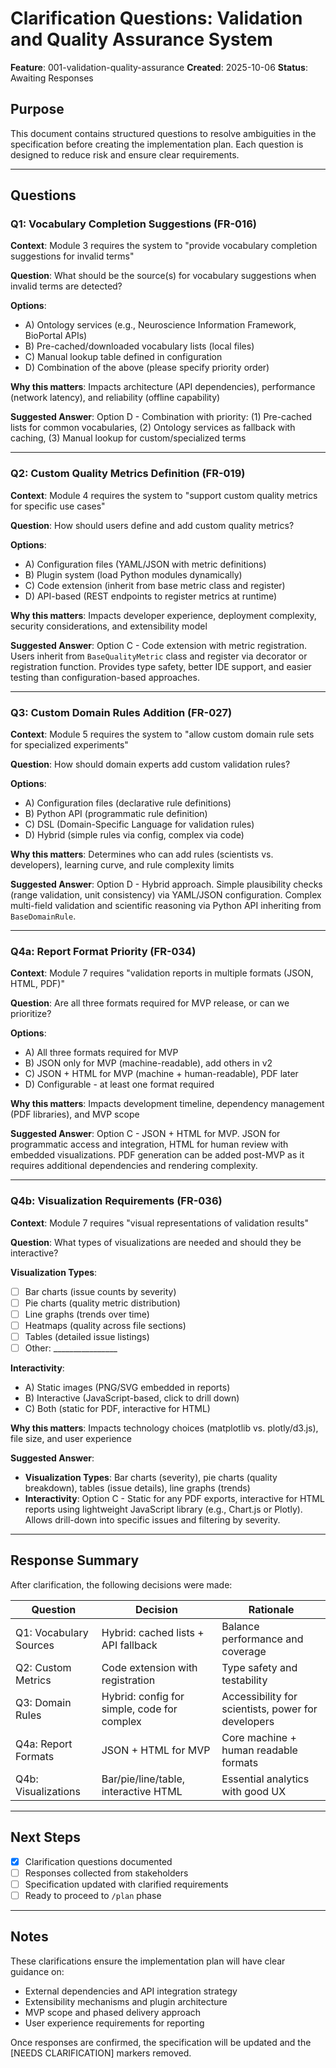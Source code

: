 # Clarification Questions: Validation and Quality Assurance System

**Feature**: 001-validation-quality-assurance
**Created**: 2025-10-06
**Status**: Awaiting Responses

## Purpose
This document contains structured questions to resolve ambiguities in the specification before creating the implementation plan. Each question is designed to reduce risk and ensure clear requirements.

---

## Questions

### Q1: Vocabulary Completion Suggestions (FR-016)

**Context**: Module 3 requires the system to "provide vocabulary completion suggestions for invalid terms"

**Question**: What should be the source(s) for vocabulary suggestions when invalid terms are detected?

**Options**:
- A) Ontology services (e.g., Neuroscience Information Framework, BioPortal APIs)
- B) Pre-cached/downloaded vocabulary lists (local files)
- C) Manual lookup table defined in configuration
- D) Combination of the above (please specify priority order)

**Why this matters**: Impacts architecture (API dependencies), performance (network latency), and reliability (offline capability)

**Suggested Answer**: Option D - Combination with priority: (1) Pre-cached lists for common vocabularies, (2) Ontology services as fallback with caching, (3) Manual lookup for custom/specialized terms

---

### Q2: Custom Quality Metrics Definition (FR-019)

**Context**: Module 4 requires the system to "support custom quality metrics for specific use cases"

**Question**: How should users define and add custom quality metrics?

**Options**:
- A) Configuration files (YAML/JSON with metric definitions)
- B) Plugin system (load Python modules dynamically)
- C) Code extension (inherit from base metric class and register)
- D) API-based (REST endpoints to register metrics at runtime)

**Why this matters**: Impacts developer experience, deployment complexity, security considerations, and extensibility model

**Suggested Answer**: Option C - Code extension with metric registration. Users inherit from `BaseQualityMetric` class and register via decorator or registration function. Provides type safety, better IDE support, and easier testing than configuration-based approaches.

---

### Q3: Custom Domain Rules Addition (FR-027)

**Context**: Module 5 requires the system to "allow custom domain rule sets for specialized experiments"

**Question**: How should domain experts add custom validation rules?

**Options**:
- A) Configuration files (declarative rule definitions)
- B) Python API (programmatic rule definition)
- C) DSL (Domain-Specific Language for validation rules)
- D) Hybrid (simple rules via config, complex via code)

**Why this matters**: Determines who can add rules (scientists vs. developers), learning curve, and rule complexity limits

**Suggested Answer**: Option D - Hybrid approach. Simple plausibility checks (range validation, unit consistency) via YAML/JSON configuration. Complex multi-field validation and scientific reasoning via Python API inheriting from `BaseDomainRule`.

---

### Q4a: Report Format Priority (FR-034)

**Context**: Module 7 requires "validation reports in multiple formats (JSON, HTML, PDF)"

**Question**: Are all three formats required for MVP release, or can we prioritize?

**Options**:
- A) All three formats required for MVP
- B) JSON only for MVP (machine-readable), add others in v2
- C) JSON + HTML for MVP (machine + human-readable), PDF later
- D) Configurable - at least one format required

**Why this matters**: Impacts development timeline, dependency management (PDF libraries), and MVP scope

**Suggested Answer**: Option C - JSON + HTML for MVP. JSON for programmatic access and integration, HTML for human review with embedded visualizations. PDF generation can be added post-MVP as it requires additional dependencies and rendering complexity.

---

### Q4b: Visualization Requirements (FR-036)

**Context**: Module 7 requires "visual representations of validation results"

**Question**: What types of visualizations are needed and should they be interactive?

**Visualization Types**:
- [ ] Bar charts (issue counts by severity)
- [ ] Pie charts (quality metric distribution)
- [ ] Line graphs (trends over time)
- [ ] Heatmaps (quality across file sections)
- [ ] Tables (detailed issue listings)
- [ ] Other: ________________

**Interactivity**:
- A) Static images (PNG/SVG embedded in reports)
- B) Interactive (JavaScript-based, click to drill down)
- C) Both (static for PDF, interactive for HTML)

**Why this matters**: Impacts technology choices (matplotlib vs. plotly/d3.js), file size, and user experience

**Suggested Answer**:
- **Visualization Types**: Bar charts (severity), pie charts (quality breakdown), tables (issue details), line graphs (trends)
- **Interactivity**: Option C - Static for any PDF exports, interactive for HTML reports using lightweight JavaScript library (e.g., Chart.js or Plotly). Allows drill-down into specific issues and filtering by severity.

---

## Response Summary

After clarification, the following decisions were made:

| Question | Decision | Rationale |
|----------|----------|-----------|
| Q1: Vocabulary Sources | Hybrid: cached lists + API fallback | Balance performance and coverage |
| Q2: Custom Metrics | Code extension with registration | Type safety and testability |
| Q3: Domain Rules | Hybrid: config for simple, code for complex | Accessibility for scientists, power for developers |
| Q4a: Report Formats | JSON + HTML for MVP | Core machine + human readable formats |
| Q4b: Visualizations | Bar/pie/line/table, interactive HTML | Essential analytics with good UX |

---

## Next Steps

- [x] Clarification questions documented
- [ ] Responses collected from stakeholders
- [ ] Specification updated with clarified requirements
- [ ] Ready to proceed to `/plan` phase

---

## Notes

These clarifications ensure the implementation plan will have clear guidance on:
- External dependencies and API integration strategy
- Extensibility mechanisms and plugin architecture
- MVP scope and phased delivery approach
- User experience requirements for reporting

Once responses are confirmed, the specification will be updated and the [NEEDS CLARIFICATION] markers removed.

